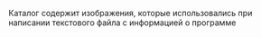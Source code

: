 Каталог содержит изображения, которые использовались при написании текстового файла с информацией о программе 